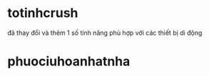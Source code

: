 # totinhcrush
đã thay đổi và thêm 1 số tính năng phù hợp với các thiết bị di động 

# phuociuhoanhatnha
